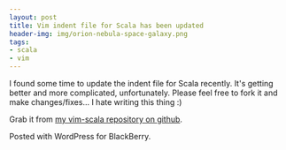 ```yaml
---
layout: post
title: Vim indent file for Scala has been updated
header-img: img/orion-nebula-space-galaxy.png
tags:
- scala
- vim
---
```

I found some time to update the indent file for Scala recently. It's getting better and more complicated, unfortunately. Please feel free to fork it and make changes/fixes... I hate writing this thing :)

Grab it from [my vim-scala repository on github](http://github.com/ewiplayer/vim-scala).

Posted with WordPress for BlackBerry.
